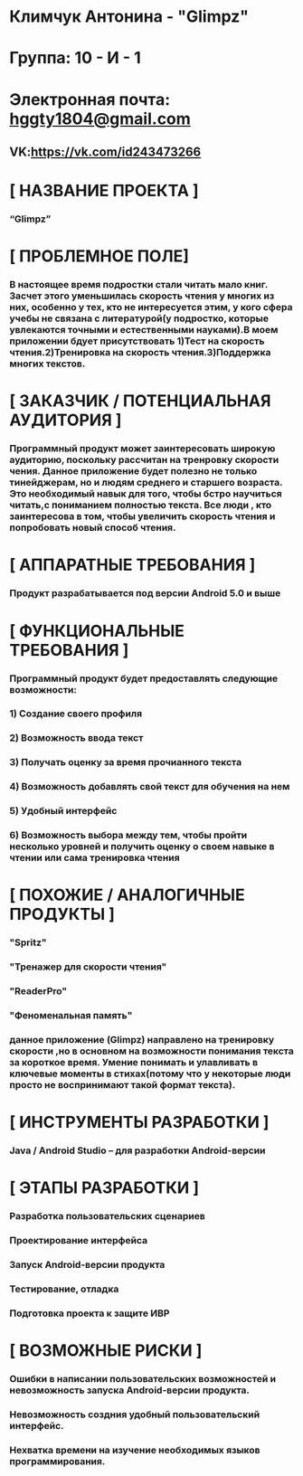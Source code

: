 # Климчук Антонина - "Glimpz"


# Группа: 10 - И - 1


# Электронная почта: hggty1804@gmail.com


## VK:https://vk.com/id243473266


# [ НАЗВАНИЕ ПРОЕКТА ]


### “Glimpz”


# [ ПРОБЛЕМНОЕ ПОЛЕ] 

### В настоящее время подростки стали читать мало книг. Засчет этого уменьшилась скорость чтения у многих из них, особенно у тех, кто не интересуется этим, у кого сфера учебы не связана с литературой(у подростко, которые увлекаются точными и естественными науками).В моем приложении бдует присутствовать 1)Тест на скорость чтения.2)Тренировка на скорость чтения.3)Поддержка многих текстов.


# [ ЗАКАЗЧИК / ПОТЕНЦИАЛЬНАЯ АУДИТОРИЯ ]


### Программный продукт может заинтересовать широкую аудиторию, поскольку рассчитан на тренровку скорости чения. Данное приложение будет полезно не только тинейджерам, но и людям среднего и старшего возраста. Это необходимый навык для того, чтобы бстро научиться читать,с пониманием полностью текста. Все люди , кто заинтересова в том, чтобы увеличить скорость чтения и попробовать новый способ чтения.


# [ АППАРАТНЫЕ ТРЕБОВАНИЯ ]


### Продукт разрабатывается под версии Android 5.0 и выше


# [ ФУНКЦИОНАЛЬНЫЕ ТРЕБОВАНИЯ ]


### Программный продукт будет предоставлять следующие возможности:


### 1) Создание своего профиля


### 2) Возможность ввода текст


### 3) Получать оценку за время прочианного текста


### 4) Возможность добавлять свой текст для обучения на нем


### 5) Удобный интерфейс


### 6) Возможность выбора между тем, чтобы пройти несколько уровней и получить оценку о своем навыке в чтении или сама тренировка чтения



# [ ПОХОЖИЕ / АНАЛОГИЧНЫЕ ПРОДУКТЫ ]


### "Spritz"


### "Тренажер для скорости чтения"


### "ReaderPro"


### "Феноменальная память"


### данное приложение (Glimpz) направлено на тренировку скорости ,но в основном на возможности понимания текста за короткое время. Умение понимать и улавливать в ключевые моменты в  стихах(потому что у некоторые люди просто не воспринимают такой формат текста).


# [ ИНСТРУМЕНТЫ РАЗРАБОТКИ ]


### Java / Android Studio – для разработки Android-версии


# [ ЭТАПЫ РАЗРАБОТКИ ]


### Разработка пользовательских сценариев


### Проектирование интерфейса


### Запуск Android-версии продукта


### Тестирование, отладка


### Подготовка проекта к защите ИВР


# [ ВОЗМОЖНЫЕ РИСКИ ]


### Ошибки в написании пользовательских возможностей и невозможность запуска Android-версии продукта.


### Невозможность создния удобный пользовательский интерфейс.


### Нехватка времени на изучение необходимых языков программирования.
